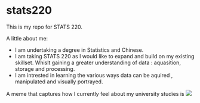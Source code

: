 # stats220

This is my repo for STATS 220. 

A little about me:

- I am undertaking a degree in Statistics and Chinese.
- I am taking STATS 220 as I would like to expand and build on my existing skillset. Whislt gaining a greater understanding of data : aquasition, storage and processing.
- I am intrested in learning the various ways data can be aquired , manipulated and visually portrayed. 

A meme that captures how I currently feel about my university studies is ![](https://media1.giphy.com/media/v1.Y2lkPTc5MGI3NjExMmtqYWJndDl5aWM0cXh1bG8zMXdmb2N5NmMyMGZqd2hlY3cxbGJ4NyZlcD12MV9pbnRlcm5hbF9naWZfYnlfaWQmY3Q9Zw/G4Ihli2UThrBS/giphy.gif)
